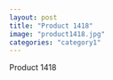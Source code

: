 ```yaml
---
layout: post
title: "Product 1418"
image: "product1418.jpg"
categories: "category1"
---
```

Product 1418
